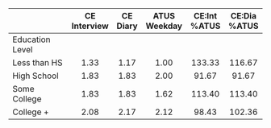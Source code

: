 
|                      | CE<br>Interview |  CE<br>Diary | ATUS<br>Weekday | CE:Int<br>%ATUS | CE:Dia<br>%ATUS |
| -------------------- | :----------: | :----------: | :----------: | :----------: | :----------: |
| Education Level      |              |              |              |              |              |
| Less than HS         |         1.33 |         1.17 |         1.00 |       133.33 |       116.67 |
| High School          |         1.83 |         1.83 |         2.00 |        91.67 |        91.67 |
| Some College         |         1.83 |         1.83 |         1.62 |       113.40 |       113.40 |
| College +            |         2.08 |         2.17 |         2.12 |        98.43 |       102.36 |


